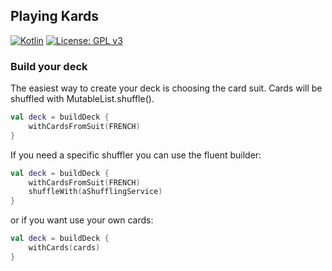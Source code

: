 ## Playing Kards 
[![Kotlin](https://img.shields.io/badge/Kotlin-1.6.10-violet.svg?style=flat&logo=kotlin&logoColor=orange)](http://kotlinlang.org)
[![License: GPL v3](https://img.shields.io/badge/License-GPLv3-blue.svg)](https://www.gnu.org/licenses/gpl-3.0)

### Build your deck
The easiest way to create your deck is choosing the card suit.
Cards will be shuffled with MutableList<T>.shuffle().
```kotlin
val deck = buildDeck {
    withCardsFromSuit(FRENCH)
}
```
If you need a specific shuffler you can use the fluent builder:
```kotlin
val deck = buildDeck {
    withCardsFromSuit(FRENCH)
    shuffleWith(aShufflingService)
}
```
or if you want use your own cards:
```kotlin
val deck = buildDeck {
    withCards(cards)
}
```
